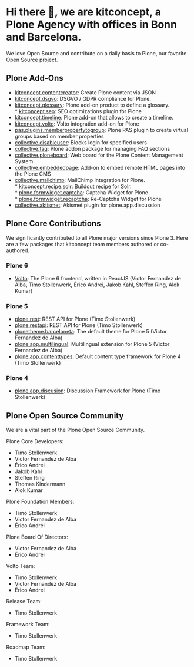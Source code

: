 # Hi there 👋, we are kitconcept, a Plone Agency with offices in Bonn and Barcelona.

We love Open Source and contribute on a daily basis to Plone, our favorite Open Source project.

## Plone Add-Ons

* [kitconcept.contentcreator](https://pypi.org/project/kitconcept.contentcreator): Create Plone content via JSON
* [kitconcept.dsgvo](https://pypi.org/project/kitconcept.dsgvo): DSGVO / GDPR compliance for Plone.
* [kitconcept.glossary](https://pypi.org/project/kitconcept.glossary/): Plone add-on product to define a glossary.
* [kitconcept.seo](https://pypi.org/project/kitconcept.seo): SEO optimizations plugin for Plone
* [kitconcept.timeline](https://pypi.org/project/kitconcept.timeline): Plone add-on that allows to create a timeline.
* [kitconcept.volto](https://pypi.org/project/kitconcept.volto/): Volto integration add-on for Plone
* [pas.plugins.memberpropertytogroup](https://pypi.org/project/pas.plugins.memberpropertytogroup/): Plone PAS plugin to create virtual groups based on member properties
* [collective.disableuser](https://pypi.org/project/collective.disableuser/): Blocks login for specified users
* [collective.faq](https://pypi.org/project/collective.faq/): Plone addon package for managing FAQ sections
* [collective.ploneboard](https://pypi.org/project/collective.ploneboard/): Web board for the Plone Content Management System
* [collective.embeddedpage](https://pypi.org/project/collective.embeddedpage/): Add-on to embed remote HTML pages into the Plone CMS
* [collective.mailchimp](https://pypi.org/project/collective.mailchimp/): MailChimp integration for Plone.
* [kitconcept.recipe.solr](https://pypi.org/project/kitconcept.recipe.solr/): Buildout recipe for Solr.
* [plone.formwidget.captcha](plone.formwidget.captcha): Captcha Widget for Plone
* [plone.formwidget.recaptcha](plone.formwidget.rcaptcha): Re-Captcha Widget for Plone
* [collective.aktismet](collective.akismet): Akismet plugin for plone.app.discussion

## Plone Core Contributions

We significantly contributed to all Plone major versions since Plone 3. Here are a few packages that kitconcept team members authored or co-authored.

### Plone 6

* [Volto](https://www.npmjs.com/package/@plone/volto): The Plone 6 frontend, written in ReactJS (Victor Fernandez de Alba, Timo Stollenwerk, Érico Andrei, Jakob Kahl, Steffen Ring, Alok Kumar)

### Plone 5

* [plone.rest](https://pypi.org/project/plone.rest/): REST API for Plone (Timo Stollenwerk)
* [plone.restapi](https://pypi.org/project/plone.restapi/): REST API for Plone (Timo Stollenwerk)
* [plonetheme.barceloneta](https://pypi.org/project/plonetheme.barceloneta/): The default theme for Plone 5 (Victor Fernandez de Alba)
* [plone.app.multilingual](https://pypi.org/project/plone.app.multilingual/): Multilingual extension for Plone 5 (Victor Fernandez de Alba)
* [plone.app.contenttypes](https://pypi.python.org/pypi/plone.app.contenttypes): Default content type framework for Plone 4 (Timo Stollenwerk)

### Plone 4

* [plone.app.discusion](https://pypi.org/project/plone.app.discussion/): Discussion Framework for Plone (Timo Stollenwerk)

## Plone Open Source Community

We are a vital part of the Plone Open Source Community.

Plone Core Developers:

- Timo Stollenwerk
- Victor Fernandez de Alba
- Érico Andrei
- Jakob Kahl
- Steffen Ring
- Thomas Kindermann
- Alok Kumar

Plone Foundation Members:

- Timo Stollenwerk
- Victor Fernandez de Alba
- Érico Andrei

Plone Board Of Directors:

- Victor Fernandez de Alba
- Érico Andrei

Volto Team:

- Timo Stollenwerk
- Victor Fernandez de Alba
- Érico Andrei

Release Team:

- Timo Stollenwerk

Framework Team:

- Timo Stollenwerk

Roadmap Team:

- Timo Stollenwerk
